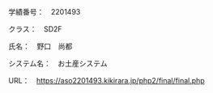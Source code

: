 学績番号：　2201493

クラス：　SD2F

氏名：　野口　尚都

システム名：　お土産システム

URL：　https://aso2201493.kikirara.jp/php2/final/final.php